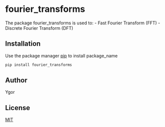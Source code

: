 # fourier_transforms

The package fourier_transforms is used to:
	- Fast Fourier Transform (FFT)
	- Discrete Fourier Transform (DFT)

## Installation

Use the package manager [pip](https://pip.pypa.io/en/stable/) to install package_name

```bash
pip install fourier_transforms
```

## Author
Ygor

## License
[MIT](https://choosealicense.com/licenses/mit/)
